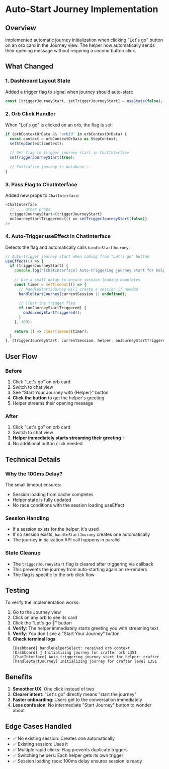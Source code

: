 # Auto-Start Journey Implementation

## Overview
Implemented automatic journey initialization when clicking "Let's go" button on an orb card in the Journey view. The helper now automatically sends their opening message without requiring a second button click.

## What Changed

### 1. Dashboard Layout State
Added a trigger flag to signal when journey should auto-start:

```typescript
const [triggerJourneyStart, setTriggerJourneyStart] = useState(false);
```

### 2. Orb Click Handler
When "Let's go" is clicked on an orb, the flag is set:

```typescript
if (orbContextOrData && 'orbId' in orbContextOrData) {
  const context = orbContextOrData as StepContext;
  setStepContext(context);
  
  // Set flag to trigger journey start in ChatInterface
  setTriggerJourneyStart(true);
  
  // Initialize journey in database...
}
```

### 3. Pass Flag to ChatInterface
Added new props to `ChatInterface`:

```typescript
<ChatInterface 
  // ... other props
  triggerJourneyStart={triggerJourneyStart}
  onJourneyStartTriggered={() => setTriggerJourneyStart(false)}
/>
```

### 4. Auto-Trigger useEffect in ChatInterface
Detects the flag and automatically calls `handleStartJourney`:

```typescript
// Auto-trigger journey start when coming from "Let's go" button
useEffect(() => {
  if (triggerJourneyStart) {
    console.log("[ChatInterface] Auto-triggering journey start for helper:", helper);
    
    // Use a small delay to ensure session loading completes
    const timer = setTimeout(() => {
      // handleStartJourney will create a session if needed
      handleStartJourney(currentSession || undefined);
      
      // Clear the trigger flag
      if (onJourneyStartTriggered) {
        onJourneyStartTriggered();
      }
    }, 100);
    
    return () => clearTimeout(timer);
  }
}, [triggerJourneyStart, currentSession, helper, onJourneyStartTriggered]);
```

## User Flow

### Before
1. Click "Let's go" on orb card
2. Switch to chat view
3. See "Start Your Journey with {Helper}" button
4. **Click the button** to get the helper's greeting
5. Helper streams their opening message

### After
1. Click "Let's go" on orb card
2. Switch to chat view
3. **Helper immediately starts streaming their greeting** ✨
4. No additional button click needed

## Technical Details

### Why the 100ms Delay?
The small timeout ensures:
- Session loading from cache completes
- Helper state is fully updated
- No race conditions with the session loading useEffect

### Session Handling
- If a session exists for the helper, it's used
- If no session exists, `handleStartJourney` creates one automatically
- The journey initialization API call happens in parallel

### State Cleanup
- The `triggerJourneyStart` flag is cleared after triggering via callback
- This prevents the journey from auto-starting again on re-renders
- The flag is specific to the orb click flow

## Testing

To verify the implementation works:

1. Go to the Journey view
2. Click on any orb to see its card
3. Click the "Let's go 🚀" button
4. **Verify**: The helper immediately starts greeting you with streaming text
5. **Verify**: You don't see a "Start Your Journey" button
6. **Check terminal logs**:
   ```
   [Dashboard] handleHelperSelect: received orb context
   [Dashboard] 🚀 Initializing journey for crafter orb L3S1
   [ChatInterface] Auto-triggering journey start for helper: crafter
   [handleStartJourney] Initializing journey for crafter level L3S1
   ```

## Benefits

1. **Smoother UX**: One click instead of two
2. **Clearer intent**: "Let's go" directly means "start the journey"
3. **Faster onboarding**: Users get to the conversation immediately
4. **Less confusion**: No intermediate "Start Journey" button to wonder about

## Edge Cases Handled

- ✅ No existing session: Creates one automatically
- ✅ Existing session: Uses it
- ✅ Multiple rapid clicks: Flag prevents duplicate triggers
- ✅ Switching helpers: Each helper gets its own trigger
- ✅ Session loading race: 100ms delay ensures session is ready

